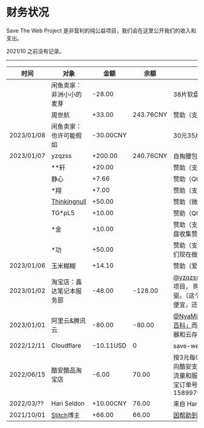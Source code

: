 # 财务状况

Save The Web Project 是非营利的纯公益项目，我们会在这里公开我们的收入和支出。

2021/10 之前没有记录。

---

| 时间 | 对象 | 金额 | 余额 | 备注 |
| --- | ----- | --- | ---- | --- |
|  | 闲鱼卖家：非洲小小的麦芽 | -28.00 |  | 38片软盘，包邮 |
|  | 周世航 | +33.00 | 243.76CNY | 赞助（支付宝） |
| 2023/01/08 | 闲鱼卖家：也许可能假如 | -30.00CNY |  | 30元35片软盘包邮 |
| 2023/01/07 | yzqzss | +200.00 | 240.76CNY | 自掏腰包（哈哈） |
|  | \*\*轩 | +20.00 |  | 赞助（支付宝） |
|  | 静心 | +7.66 |  | 赞助（QQ） |
|  | \*翔 | +7.00 |  | 赞助（支付宝） |
|  | [Thinkingnull](https://awsl.blog/) | +50.00 |  | 赞助（微信） |
|  | TG\*pL5 | +10.00 |  | 赞助（QQ） |
|  | \*金 | +10.00 |  | 赞助（支付宝），留言：“软盘收集赞助” |
|  | \*功 | +50.00 |  | 赞助（支付宝），留言：“你们现在做的事情很棒！” |
| 2023/01/06 | 玉米糊糊 | +14.10 |  | 赞助（爱发电） |
| 2023/01/02 | 淘宝店：鑫达笔记本服务部 | -48.00 | -128.00 | [@yzqzss](https://github.com/yzqzss) 为了「软驱存档」项目， 购置了块 USB 软驱。（这个淘宝卖家卖得最便宜，还包邮） |
| 2023/01/01 | 阿里云&腾讯云 | -80.00 | -80.00 | [@NyaMisty](https://github.com/NyaMisty) 为[存档「糗事百科」](https://github.com/saveweb/qiushibaike-archive)而产生的短时云服务器和云存储费用 |
| 2022/12/11 | Cloudflare | -10.11USD | 0 | save-web.org 域名费用 |
| 2022/06/15 | 酷安酷品淘宝店 | -6.00 | 70.00 | 按3元每GB的存档数据增量向酷安支付我们存档造成的流量和服务器处理开支。淘宝订单号：1589979325341368999 |
| 2022/03/?? | Hari Seldon | +10.00CNY | 76.00 | 来自 Hari Seldon 的赞助 |
| 2021/10/01 | [Stitch](http://stitch.cn/)博主 | +66.00 | 66.00 | [因帮助到博主而得到其红包](https://t.me/saveweb/22) |
